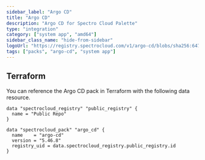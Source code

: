 ```yaml
---
sidebar_label: "Argo CD"
title: "Argo CD"
description: "Argo CD for Spectro Cloud Palette"
type: "integration"
category: ["system app", "amd64"]
sidebar_class_name: "hide-from-sidebar"
logoUrl: "https://registry.spectrocloud.com/v1/argo-cd/blobs/sha256:647cd3df6fec421e6580589ea7229762d8e828c77036f835f14f4c15c2a44c4c?type=image.webp"
tags: ["packs", "argo-cd", "system app"]
---
```


## Terraform

You can reference the Argo CD pack in Terraform with the following data resource.

```hcl
data "spectrocloud_registry" "public_registry" {
  name = "Public Repo"
}

data "spectrocloud_pack" "argo_cd" {
  name    = "argo-cd"
  version = "5.46.8"
  registry_uid = data.spectrocloud_registry.public_registry.id
}
```

